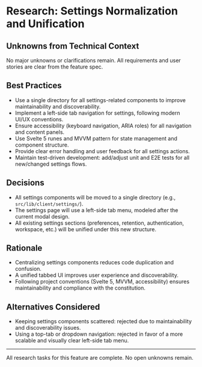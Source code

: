 # Research: Settings Normalization and Unification

## Unknowns from Technical Context

No major unknowns or clarifications remain. All requirements and user stories are clear from the feature spec.

## Best Practices

- Use a single directory for all settings-related components to improve maintainability and discoverability.
- Implement a left-side tab navigation for settings, following modern UI/UX conventions.
- Ensure accessibility (keyboard navigation, ARIA roles) for all navigation and content panels.
- Use Svelte 5 runes and MVVM pattern for state management and component structure.
- Provide clear error handling and user feedback for all settings actions.
- Maintain test-driven development: add/adjust unit and E2E tests for all new/changed settings flows.

## Decisions

- All settings components will be moved to a single directory (e.g., `src/lib/client/settings/`).
- The settings page will use a left-side tab menu, modeled after the current modal design.
- All existing settings sections (preferences, retention, authentication, workspace, etc.) will be unified under this new structure.

## Rationale

- Centralizing settings components reduces code duplication and confusion.
- A unified tabbed UI improves user experience and discoverability.
- Following project conventions (Svelte 5, MVVM, accessibility) ensures maintainability and compliance with the constitution.

## Alternatives Considered

- Keeping settings components scattered: rejected due to maintainability and discoverability issues.
- Using a top-tab or dropdown navigation: rejected in favor of a more scalable and visually clear left-side tab menu.

---

All research tasks for this feature are complete. No open unknowns remain.
